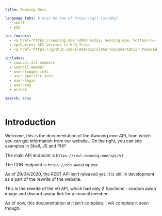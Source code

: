 ```yaml
---
title: Awooing Docs

language_tabs: # must be one of https://git.io/vQNgJ
  - shell
  - php

toc_footers:
  - <a href='https://awooing.moe'>2020 &copy; Awooing.moe, Vottus</a>
  - <p>Current API Version is 0.9.7</p>
  - <a href='https://github.com/slatedocs/slate'>Documentation Powered by Slate</a>

includes:
  - council-all-members
  - council-member
  - user-logged-info
  - user-specific-info
  - user-login
  - user-reg
  - errors

search: true
---
```


# Introduction

Welcome, this is the documentation of the Awooing.moe API, from which you can get information from our website.. 
On the right, you can see examples in Shell, JS and PHP

The main API endpoint is `https://rest.awooing.moe/api/v1`

The CDN endpoint is `https://cdn.awooing.moe`

<aside class="warning">
As of 29/04/2020, the REST API isn't released yet. It is still in development as a part of the rewrite of the website.
</aside>

This is the rewrite of the v0 API, which had only 2 functions - random awoo image and discord avatar link for a council member.

As of now, this documentation still isn't complete. I will complete it soon though.
